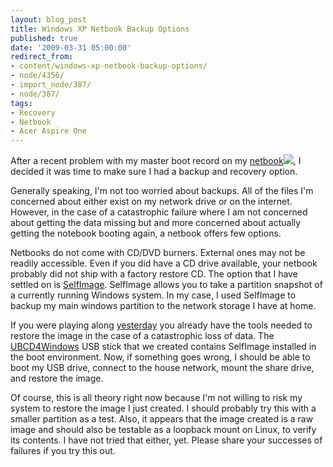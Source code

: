 ```yaml
---
layout: blog_post
title: Windows XP Netbook Backup Options
published: true
date: '2009-03-31 05:00:00'
redirect_from:
- content/windows-xp-netbook-backup-options/
- node/4356/
- import_node/387/
- node/387/
tags:
- Recovery
- Netbook
- Acer Aspire One
---
```


After a recent problem with my master boot record on my [netbook](http://www.amazon.com/gp/product/B001EYV9TM?ie=UTF8&tag=emptycrate-20&linkCode=as2&camp=1789&creative=390957&creativeASIN=B001EYV9TM)![](http://www.assoc-amazon.com/e/ir?t=emptycrate-20&l=as2&o=1&a=B001EYV9TM), I decided it was time to make sure I had a backup and recovery option. 

Generally speaking, I'm not too worried about backups. All of the files I'm concerned about either exist on my network drive or on the internet. However, in the case of a catastrophic failure where I am not concerned about getting the data missing but and more concerned about actually getting the notebook booting again, a netbook offers few options. 

Netbooks do not come with CD/DVD burners. External ones may not be readily accessible. Even if you did have a CD drive available, your netbook probably did not ship with a factory restore CD. The option that I have settled on is [SelfImage](http://selfimage.excelcia.org/). SelfImage allows you to take a partition snapshot of a currently running Windows system. In my case, I used SelfImage to backup my main windows partition to the network storage I have at home. 

If you were playing along [yesterday](/import_node/386) you already have the tools needed to restore the image in the case of a catastrophic loss of data. The [UBCD4Windows](http://www.ubcd4win.com/) USB stick that we created contains SelfImage installed in the boot environment. Now, if something goes wrong, I should be able to boot my USB drive, connect to the house network, mount the share drive, and restore the image. 

Of course, this is all theory right now because I'm not willing to risk my system to restore the image I just created. I should probably try this with a smaller partition as a test. Also, it appears that the image created is a raw image and should also be testable as a loopback mount on Linux, to verify its contents. I have not tried that either, yet. Please share your successes of failures if you try this out.
